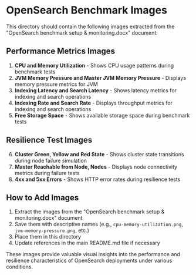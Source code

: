 # OpenSearch Benchmark Images

This directory should contain the following images extracted from the "OpenSearch benchmark setup & monitoring.docx" document:

## Performance Metrics Images

1. **CPU and Memory Utilization** - Shows CPU usage patterns during benchmark tests
2. **JVM Memory Pressure and Master JVM Memory Pressure** - Displays memory pressure metrics for JVM
3. **Indexing Latency and Search Latency** - Shows latency metrics for indexing and search operations
4. **Indexing Rate and Search Rate** - Displays throughput metrics for indexing and search operations
5. **Free Storage Space** - Shows available storage space during benchmark tests

## Resilience Test Images

6. **Cluster Green, Yellow and Red State** - Shows cluster state transitions during node failure simulation
7. **Master Reachable from Node, Nodes** - Displays node connectivity metrics during failure tests
8. **4xx and 5xx Errors** - Shows HTTP error rates during resilience tests

## How to Add Images

1. Extract the images from the "OpenSearch benchmark setup & monitoring.docx" document
2. Save them with descriptive names (e.g., `cpu-memory-utilization.png`, `jvm-memory-pressure.png`, etc.)
3. Place them in this directory
4. Update references in the main README.md file if necessary

These images provide valuable visual insights into the performance and resilience characteristics of OpenSearch deployments under various conditions.
